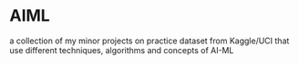 # AIML
a collection of my minor projects on practice dataset from Kaggle/UCI that use different techniques, algorithms and concepts of AI-ML
